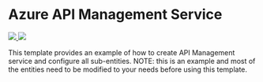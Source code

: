 # Azure API Management Service

<a href="https://portal.azure.com/#create/Microsoft.Template/uri/https%3A%2F%2Fraw.githubusercontent.com%2FTVDKoni%2Fazure-quickstart-templates%2Fmaster%2F201-api-management-create-all-sub-resources%2Fazuredeploy.json" target="_blank">
    <img src="http://azuredeploy.net/deploybutton.png"/>
</a>
<a href="http://armviz.io/#/?load=https%3A%2F%2Fraw.githubusercontent.com%2FTVDKoni%2Fazure-quickstart-templates%2Fmaster%2F201-api-management-create-all-sub-resources%2Fazuredeploy.json" target="_blank">
    <img src="http://armviz.io/visualizebutton.png"/>
</a>

This template provides an example of how to create API Management service and configure all sub-entities. NOTE: this is an example and most of the entities need to be modified to your needs before using this template.